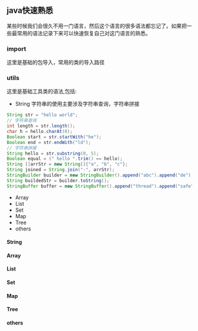## java快速熟悉
某些时候我们会很久不用一门语言，然后这个语言的很多语法都忘记了。如果把一些最常用的语法记录下来可以快速恢复自己对这门语言的熟悉。
### import
这里是基础的包导入，常用的类的导入路径
### utils
这里是基础工具类的语法,包括:
+ String
字符串的使用主要涉及字符串查询，字符串拼接
```java
String str = "hello world";
// 字符串查询
int length = str.length();
char h = hello.charAt(0);
Boolean start = str.startWith("he");
Boolean end = str.endWith("ld");
// 字符串拼接
String hello = str.substring(0, 5);
Boolean equal = (" hello ".trim() == hello);
String []arrStr = new String[]{"a", "b", "c"};
String joined = String.join("-", arrStr);
StringBuilder builder = new StringBuilder().append("abc").append("de");  // 线程不安全
String buildedStr = builder.toString();
StringBuffer buffer = new StringBuffer().append("thread").append("safe");  // 线程安全
```
+ Array 
+ List 
+ Set
+ Map
+ Tree
+ others

#### String
#### Array 
#### List 
#### Set
#### Map
#### Tree
#### others
